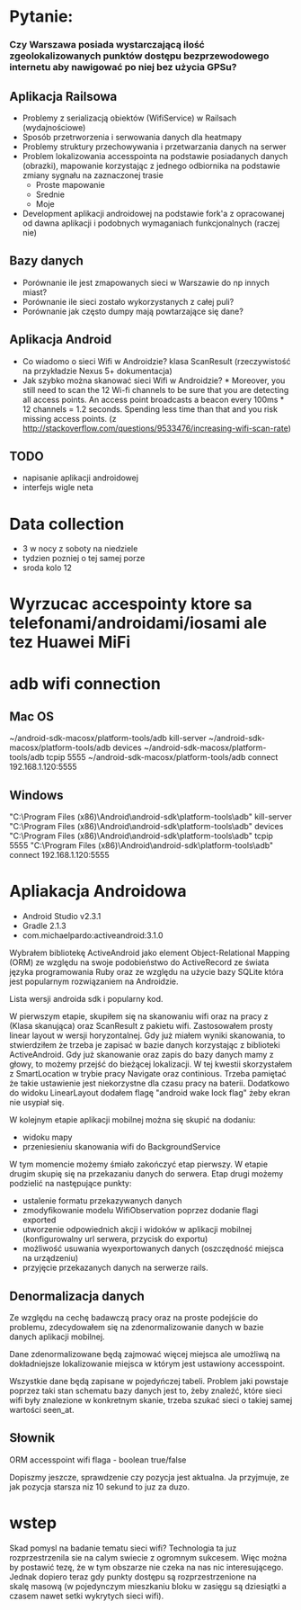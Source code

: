 # Pytanie:
### Czy Warszawa posiada wystarczającą ilość zgeolokalizowanych punktów dostępu bezprzewodowego internetu aby nawigować po niej bez użycia GPSu?

## Aplikacja Railsowa

 * Problemy z serializacją obiektów (WifiService) w Railsach (wydajnościowe)
 * Sposób przetrworzenia i serwowania danych dla heatmapy
 * Problemy struktury przechowywania i przetwarzania danych na serwer
 * Problem lokalizowania accesspointa na podstawie posiadanych danych (obrazki), mapowanie korzystając z jednego odbiornika na podstawie zmiany sygnału na zaznaczonej trasie
	 * Proste mapowanie
	 * Srednie
	 * Moje
 * Development aplikacji androidowej na podstawie fork'a z opracowanej od dawna aplikacji i podobnych wymaganiach funkcjonalnych (raczej nie)

## Bazy danych

 * Porównanie ile jest zmapowanych sieci w Warszawie do np innych miast?
 * Porównanie ile sieci zostało wykorzystanych z całej puli?
 * Porównanie jak często dumpy mają powtarzające się dane?


## Aplikacja Android
 * Co wiadomo o sieci Wifi w Androidzie? klasa ScanResult (rzeczywistość na przykładzie Nexus 5+ dokumentacja)
 * Jak szybko można skanować sieci Wifi w Androidzie?
		* Moreover, you still need to scan the 12 Wi-fi channels to be sure that you are detecting all access points. An access point broadcasts a beacon every 100ms * 12 channels = 1.2 seconds. Spending less time than that and you risk missing access points. (z http://stackoverflow.com/questions/9533476/increasing-wifi-scan-rate)


## TODO
 * napisanie aplikacji androidowej
 * interfejs wigle neta

# Data collection

* 3 w nocy z soboty na niedziele
* tydzien pozniej o tej samej porze
* sroda kolo 12

# Wyrzucac accespointy ktore sa telefonami/androidami/iosami ale tez Huawei MiFi


# adb wifi connection

## Mac OS
~/android-sdk-macosx/platform-tools/adb kill-server
~/android-sdk-macosx/platform-tools/adb devices
~/android-sdk-macosx/platform-tools/adb tcpip 5555
~/android-sdk-macosx/platform-tools/adb connect 192.168.1.120:5555

## Windows
"C:\Program Files (x86)\Android\android-sdk\platform-tools\adb" kill-server
"C:\Program Files (x86)\Android\android-sdk\platform-tools\adb" devices
"C:\Program Files (x86)\Android\android-sdk\platform-tools\adb" tcpip 5555
"C:\Program Files (x86)\Android\android-sdk\platform-tools\adb" connect 192.168.1.120:5555

# Apliakacja Androidowa
 * Android Studio v2.3.1
 * Gradle 2.1.3
 * com.michaelpardo:activeandroid:3.1.0

Wybrałem bibliotekę ActiveAndroid jako element Object-Relational Mapping (ORM) ze względu na swoje podobieństwo do ActiveRecord ze świata języka programowania Ruby oraz ze względu na użycie bazy SQLite która jest popularnym rozwiązaniem na Androidzie.

Lista wersji androida sdk i popularny kod.


W pierwszym etapie, skupiłem się na skanowaniu wifi oraz na pracy z (Klasa skanująca) oraz ScanResult z pakietu wifi. Zastosowałem prosty linear layout w wersji horyzontalnej. Gdy już miałem wyniki skanowania, to stwierdziłem że trzeba je zapisać w bazie danych korzystając z biblioteki ActiveAndroid. Gdy już skanowanie oraz zapis do bazy danych mamy z głowy, to możemy przejść do bieżącej lokalizacji. W tej kwestii skorzystałem z SmartLocation w trybie pracy Navigate oraz continious. Trzeba pamiętać że takie ustawienie jest niekorzystne dla czasu pracy na baterii. Dodatkowo do widoku LinearLayout dodałem flagę "android wake lock flag" żeby ekran nie usypiał się.

W kolejnym etapie aplikacji mobilnej można się skupić na dodaniu:
 * widoku mapy
 * przeniesieniu skanowania wifi do BackgroundService

W tym momencie możemy śmiało zakończyć etap pierwszy. W etapie drugim skupię się na przekazaniu danych do serwera.
Etap drugi możemy podzielić na następujące punkty:
 * ustalenie formatu przekazywanych danych
 * zmodyfikowanie modelu WifiObservation poprzez dodanie flagi exported
 * utworzenie odpowiednich akcji i widoków w aplikacji mobilnej (konfigurowalny url serwera, przycisk do exportu)
 * możliwość usuwania wyexportowanych danych (oszczędność miejsca na urządzeniu)
 * przyjęcie przekazanych danych na serwerze rails.

## Denormalizacja danych
Ze względu na cechę badawczą pracy oraz na proste podejście do problemu, zdecydowałem się na zdenormalizowanie danych w bazie danych aplikacji mobilnej.

Dane zdenormalizowane będą zajmować więcej miejsca ale umożliwą na dokładniejsze lokalizowanie miejsca w którym jest ustawiony accesspoint.

Wszystkie dane będą zapisane w pojedyńczej tabeli. Problem jaki powstaje poprzez taki stan schematu bazy danych jest to, żeby znaleźć, które sieci wifi były znalezione w konkretnym skanie, trzeba szukać sieci o takiej samej wartości seen_at.


## Słownik
ORM
accesspoint
wifi
flaga - boolean true/false


Dopiszmy jeszcze, sprawdzenie czy pozycja jest aktualna. Ja przyjmuje, ze jak pozycja starsza niz 10 sekund to juz za duzo.

# wstep

Skad pomysl na badanie tematu sieci wifi? Technologia ta juz rozprzestrzenila sie na calym swiecie z ogromnym sukcesem. Więc można by postawić tezę, że w tym obszarze nie czeka na nas nic interesującego. Jednak dopiero teraz gdy punkty dostępu są rozprzestrzenione na skalę masową (w pojedynczym mieszkaniu bloku w zasięgu są dziesiątki a czasem nawet setki wykrytych sieci wifi).
